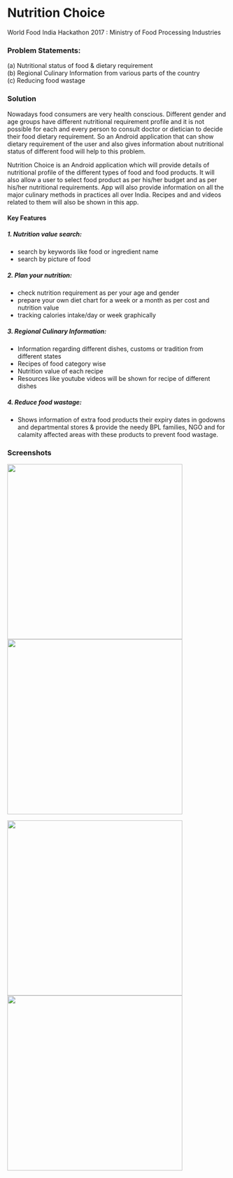 # Nutrition Choice
 World Food India Hackathon 2017 : Ministry of Food Processing Industries

### Problem Statements:
  (a) Nutritional status of food & dietary requirement <br />
  (b) Regional Culinary Information from various parts of the country <br />
  (c) Reducing food wastage

### Solution
Nowadays food consumers are very health conscious. Different gender and age groups have different nutritional requirement profile and it is not possible for each and every person to consult doctor or dietician to decide their food dietary requirement. So an Android application that can show dietary requirement of the user and also gives information about nutritional status of different food will help to this problem.

Nutrition Choice is an Android application which will provide details of nutritional profile of the different types of food and food products. It will also allow a user to select food product as per his/her budget and as per his/her nutritional requirements. App will also provide information on all the major culinary methods in practices all over India. Recipes and and videos related to them will also be shown in this app.


#### Key Features

##### 1. Nutrition value search:
- search by keywords like food or ingredient name<br />
- search by picture of food<br />

##### 2. Plan your nutrition:
- check nutrition requirement as per your age and gender<br />
- prepare your own diet chart for a week or a month as per cost and nutrition value<br />
- tracking calories intake/day or week graphically<br />


##### 3. Regional Culinary Information:
- Information regarding different dishes, customs or tradition from different states<br />
- Recipes of food category wise<br />
- Nutrition value of each recipe<br />
- Resources like youtube videos will be shown for recipe of different dishes<br />

##### 4. Reduce food wastage:
- Shows information of extra food products their expiry dates in godowns and departmental stores & provide the needy BPL families, NGO and for calamity affected areas with these products to prevent food wastage.<br />

### Screenshots
<img src="readmeImage/DFG_2017-10-28-07-21-22.png" width="400"> <img src="readmeImage/DFG_2017-10-28-07-22-44.png" width="400">

<img src="readmeImage/DFG_2017-10-28-07-22-32.png" width="400"> <img src="readmeImage/DFG_2017-10-28-07-22-02.png" width="400">
